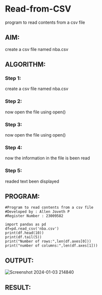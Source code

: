 # Read-from-CSV
program to read contents from a csv file
## AIM:
create a csv file named nba.csv
## ALGORITHM:
### Step 1:
create a csv file named nba.csv
### Step 2:
now open the file using open()
### Step 3:
now open the file using open()
### Step 4:
now the information in the file is been read
### Step 5:
readed text been displayed

## PROGRAM:
```
#Program to read contents from a csv file
#Developed by : Allen Joveth P
#Register Number : 23009582

import pandas as pd
df=pd.read_csv('nba.csv')
print(df.head(10))
print(df.tail(5))
print("Number of rows:",len(df.axes[0]))
print("number of columns:",len(df.axes[1]))

```
## OUTPUT:

![Screenshot 2024-01-03 214840](https://github.com/allenjoveth/Read-from-CSV/assets/139422287/629aeb6a-24cc-4886-9381-63b56251a361)

## RESULT:
